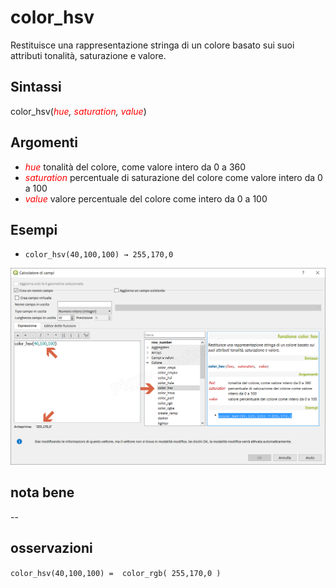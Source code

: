 # color_hsv

Restituisce una rappresentazione stringa di un colore basato sui suoi attributi tonalità, saturazione e valore.

## Sintassi

color_hsv(_<span style="color:red;">hue</span>, <span style="color:red;">saturation</span>, <span style="color:red;">value</span>_)

## Argomenti

* _<span style="color:red;">hue</span>_ tonalità del colore, come valore intero da 0 a 360
* _<span style="color:red;">saturation</span>_ percentuale di saturazione del colore come valore intero da 0 a 100
* _<span style="color:red;">value</span>_ valore percentuale del colore come intero da 0 a 100

## Esempi

* `color_hsv(40,100,100) → 255,170,0`

![](../../img/colore/color_hsv/color_hsv1.png)

## nota bene

--

## osservazioni

`color_hsv(40,100,100) =  color_rgb( 255,170,0 )`
